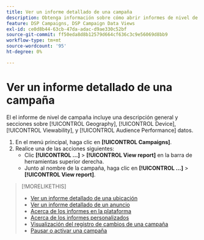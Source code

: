 ```yaml
---
title: Ver un informe detallado de una campaña
description: Obtenga información sobre cómo abrir informes de nivel de campaña con secciones sobre geografía, dispositivo, visibilidad y datos de rendimiento de audiencia.
feature: DSP Campaigns, DSP Campaign Data Views
exl-id: ce0d8b44-63cb-47da-adac-d9ae330c52bf
source-git-commit: ff50eda8d8b12579d664cf636c3c9e56069d8bb9
workflow-type: tm+mt
source-wordcount: '95'
ht-degree: 0%

---
```


# Ver un informe detallado de una campaña

El <!--legacy --> el informe de nivel de campaña incluye una descripción general y secciones sobre [!UICONTROL Geography], [!UICONTROL Device], [!UICONTROL Viewability], y [!UICONTROL Audience Performance] datos.

1. En el menú principal, haga clic en **[!UICONTROL Campaigns]**.
1. Realice una de las acciones siguientes:
   * Clic **[!UICONTROL ...]** > **[!UICONTROL View report]** en la barra de herramientas superior derecha.
   * Junto al nombre de la campaña, haga clic en  **[!UICONTROL ...]** > **[!UICONTROL View report]**.

>[!MORELIKETHIS]
>
>* [Ver un informe detallado de una ubicación](/help/dsp/campaign-management/placements/placement-view-report.md)
>* [Ver un informe detallado de un anuncio](/help/dsp/campaign-management/ads/ad-view-report.md)
>* [Acerca de los informes en la plataforma](/help/dsp/campaign-management/reports/campaign-reports-about.md)
>* [Acerca de los informes personalizados](/help/dsp/reports/report-about.md)
>* [Visualización del registro de cambios de una campaña](campaign-change-log.md)
>* [Pausar o activar una campaña](campaign-pause-activate.md)

